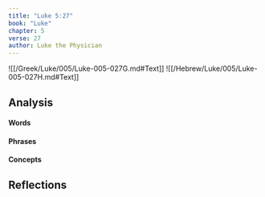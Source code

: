 ```yaml
---
title: "Luke 5:27"
book: "Luke"
chapter: 5
verse: 27
author: Luke the Physician
---
```

![[/Greek/Luke/005/Luke-005-027G.md#Text]]
![[/Hebrew/Luke/005/Luke-005-027H.md#Text]]

## Analysis

#### Words

#### Phrases

#### Concepts

## Reflections
